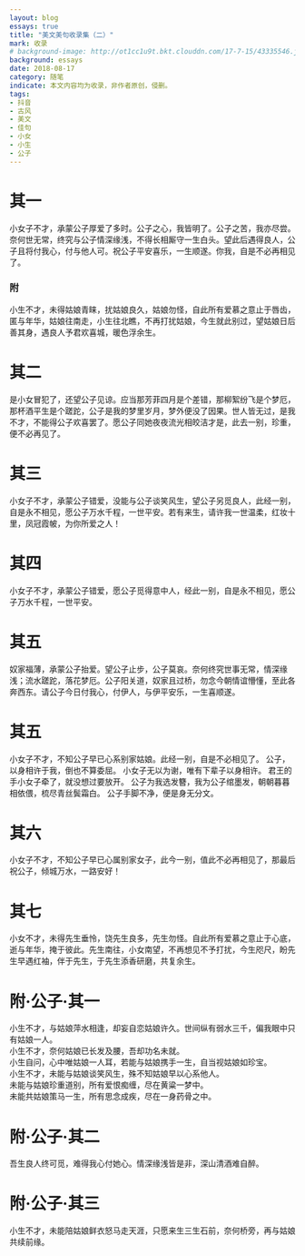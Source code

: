 ```yaml
---
layout: blog
essays: true
title: "美文美句收录集（二）"
mark: 收录
# background-image: http://ot1cc1u9t.bkt.clouddn.com/17-7-15/43335546.jpg
background: essays
date: 2018-08-17
category: 随笔
indicate: 本文内容均为收录，非作者原创，侵删。
tags:
- 抖音
- 古风
- 美文
- 佳句
- 小女
- 小生
- 公子
---
```


# 其一
小女子不才，承蒙公子厚爱了多时。公子之心，我皆明了。公子之苦，我亦尽尝。奈何世无常，终究与公子情深缘浅，不得长相厮守一生白头。望此后遇得良人，公子且将付我心，付与他人可。祝公子平安喜乐，一生顺遂。你我，自是不必再相见了。
### 附
小生不才，未得姑娘青睐，扰姑娘良久，姑娘勿怪，自此所有爱慕之意止于唇齿，匿与年华，姑娘往南走，小生往北瞧，不再打扰姑娘，今生就此别过，望姑娘日后善其身，遇良人予君欢喜城，暖色浮余生。

# 其二
是小女冒犯了，还望公子见谅。应当那芳菲四月是个差错，那柳絮纷飞是个梦厄，那杯酒平生是个蹉跎，公子是我的梦里岁月，梦外便没了因果。世人皆无过，是我不才，不能得公子欢喜罢了。愿公子同她夜夜流光相皎洁才是，此去一别，珍重，便不必再见了。

# 其三
小女子不才，承蒙公子错爱，没能与公子谈笑风生，望公子另觅良人，此经一别，自是永不相见，愿公子万水千程，一世平安。若有来生，请许我一世温柔，红妆十里，凤冠霞帔，为你所爱之人！

# 其四
小女子不才，承蒙公子错爱，愿公子觅得意中人，经此一别，自是永不相见，愿公子万水千程，一世平安。

# 其五
奴家福薄，承蒙公子抬爱。望公子止步，公子莫哀。奈何终究世事无常，情深缘浅；流水蹉跎，落花梦厄。公子阳关道，奴家且过桥，勿念今朝情谊懵懂，至此各奔西东。请公子今日付我心，付伊人，与伊平安乐，一生喜顺遂。

# 其五
小女子不才，不知公子早已心系别家姑娘。此经一别，自是不必相见了。 公子，以身相许于我，倒也不算委屈。 小女子无以为谢，唯有下辈子以身相许。 君王的手小女子牵了，就没想过要放开。 公子为我选发簪，我为公子绾墨发，朝朝暮暮相依偎，梳尽青丝鬓霜白。 公子手脚不净，便是身无分文。

# 其六
小女子不才，不知公子早已心属别家女子，此今一别，值此不必再相见了，那最后祝公子，倾城万水，一路安好！

# 其七
小女不才，未得先生垂怜，饶先生良多，先生勿怪。自此所有爱慕之意止于心底，逝与年华，掩于彼此。先生南往，小女南望，不再想见不予打扰，今生咫尺，盼先生早遇红袖，伴于先生，于先生添香研磨，共复余生。

# 附·公子·其一
小生不才，与姑娘萍水相逢，却妄自恋姑娘许久。世间纵有弱水三千，偏我眼中只有姑娘一人。  
小生不才，奈何姑娘已长发及腰，吾却功名未就。  
小生自问，心中唯姑娘一人耳，若能与姑娘携手一生，自当视姑娘如珍宝。  
小生不才，未能与姑娘谈笑风生，殊不知姑娘早以心系他人。  
未能与姑娘珍重道别，所有爱恨痴缠，尽在黄粱一梦中。  
未能共姑娘策马一生，所有思念成疾，尽在一身药骨之中。

# 附·公子·其二
吾生良人终可觅，难得我心付她心。情深缘浅皆是非，深山清酒难自醉。

# 附·公子·其三
小生不才，未能陪姑娘鲜衣怒马走天涯，只愿来生三生石前，奈何桥旁，再与姑娘共续前缘。